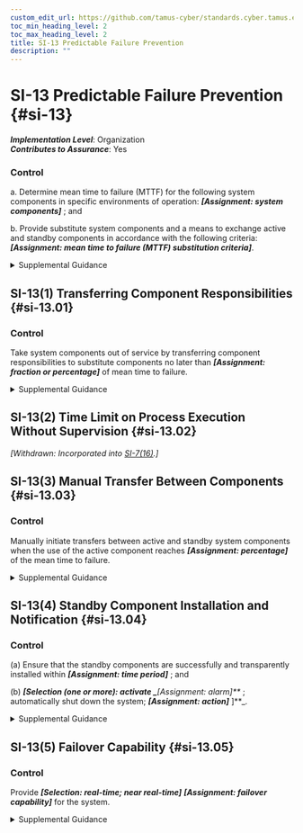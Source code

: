 ```yaml
---
custom_edit_url: https://github.com/tamus-cyber/standards.cyber.tamus.edu/tree/main/static/content/tamus.edu/TAMUS_profile.xml
toc_min_heading_level: 2
toc_max_heading_level: 2
title: SI-13 Predictable Failure Prevention
description: ""
---
```


# SI-13 Predictable Failure Prevention {#si-13}

_**Implementation Level**_: Organization\
_**Contributes to Assurance**_: Yes

### Control

a. Determine mean time to failure (MTTF) for the following system components in specific environments of operation: _**[Assignment: system components]**_ ; and

b. Provide substitute system components and a means to exchange active and standby components in accordance with the following criteria: _**[Assignment: mean time to failure (MTTF) substitution criteria]**_.

<details>
  <summary>Supplemental Guidance</summary>

a. Determine mean time to failure (MTTF) for the following system components in specific environments of operation: _**[Assignment: system components]**_ ; and

b. Provide substitute system components and a means to exchange active and standby components in accordance with the following criteria: _**[Assignment: mean time to failure (MTTF) substitution criteria]**_.

</details>

## SI-13(1) Transferring Component Responsibilities {#si-13.01}

### Control

Take system components out of service by transferring component responsibilities to substitute components no later than _**[Assignment: fraction or percentage]**_ of mean time to failure.

<details>
  <summary>Supplemental Guidance</summary>

Take system components out of service by transferring component responsibilities to substitute components no later than _**[Assignment: fraction or percentage]**_ of mean time to failure.

</details>

## SI-13(2) Time Limit on Process Execution Without Supervision {#si-13.02}

_[Withdrawn: Incorporated into [SI-7(16)](../si/si-07#si-07.16).]_

## SI-13(3) Manual Transfer Between Components {#si-13.03}

### Control

Manually initiate transfers between active and standby system components when the use of the active component reaches _**[Assignment: percentage]**_ of the mean time to failure.

<details>
  <summary>Supplemental Guidance</summary>

Manually initiate transfers between active and standby system components when the use of the active component reaches _**[Assignment: percentage]**_ of the mean time to failure.

</details>

## SI-13(4) Standby Component Installation and Notification {#si-13.04}

### Control

(a) Ensure that the standby components are successfully and transparently installed within _**[Assignment: time period]**_ ; and

(b) 
                     _**[Selection (one or more): activate _**[Assignment: alarm]**_
                  ; automatically shut down the system; 
                     _**[Assignment: action]**_
                  ]**_.

<details>
  <summary>Supplemental Guidance</summary>

(a) Ensure that the standby components are successfully and transparently installed within _**[Assignment: time period]**_ ; and

(b) 
                     _**[Selection (one or more): activate _**[Assignment: alarm]**_
                  ; automatically shut down the system; 
                     _**[Assignment: action]**_
                  ]**_.

</details>

## SI-13(5) Failover Capability {#si-13.05}

### Control

Provide _**[Selection: real-time; near real-time]**_
                  _**[Assignment: failover capability]**_ for the system.

<details>
  <summary>Supplemental Guidance</summary>

Provide _**[Selection: real-time; near real-time]**_
                  _**[Assignment: failover capability]**_ for the system.

</details>

